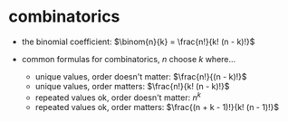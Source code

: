 # combinatorics

- the binomial coefficient: $\binom{n}{k} = \frac{n!}{k! (n - k)!}$

- common formulas for combinatorics, $n$ choose $k$ where...
    - unique values, order doesn't matter: $\frac{n!}{(n - k)!}$
    - unique values, order matters: $\frac{n!}{k! (n - k)!}$
    - repeated values ok, order doesn't matter: $n^k$
    - repeated values ok, order matters: $\frac{(n + k - 1)!}{k! (n - 1)!}$
